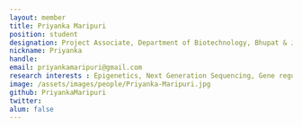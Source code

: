 ```yaml
---
layout: member
title: Priyanka Maripuri
position: student
designation: Project Associate, Department of Biotechnology, Bhupat & Jyoti Mehta School of Biosciences
nickname: Priyanka
handle: 
email: priyankamaripuri@gmail.com
research interests : Epigenetics, Next Generation Sequencing, Gene regulation in specific cell types. 
image: /assets/images/people/Priyanka-Maripuri.jpg
github: PriyankaMaripuri
twitter: 
alum: false
---
```

